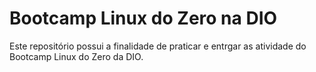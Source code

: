 # Bootcamp Linux do Zero na DIO

Este repositório possui a finalidade de praticar e entrgar as atividade do Bootcamp Linux do Zero da DIO.
